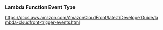 ### Lambda Function Event Type
https://docs.aws.amazon.com/AmazonCloudFront/latest/DeveloperGuide/lambda-cloudfront-trigger-events.html
